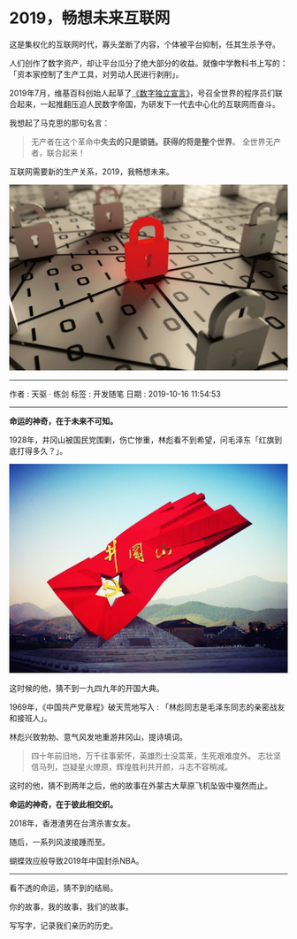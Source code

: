 # 2019，畅想未来互联网

这是集权化的互联网时代，寡头垄断了内容，个体被平台抑制，任其生杀予夺。

人们创作了数字资产，却让平台瓜分了绝大部分的收益。就像中学教科书上写的：「资本家控制了生产工具，对劳动人民进行剥削」。

2019年7月，维基百科创始人起草了[《数字独立宣言》](/quote/declaration-of-digital-independence)，号召全世界的程序员们联合起来，一起推翻压迫人民数字帝国，为研发下一代去中心化的互联网而奋斗。

我想起了马克思的那句名言：

> 无产者在这个革命中**失去的只是锁链。获得的将是整个世界**。
> 全世界无产者，联合起来！

互联网需要新的生产关系，2019，我畅想未来。

![](2019-image.webp)

---

作者 : 天驱 · 练剑
标签 : 开发随笔
日期 : 2019-10-16 11:54:53

------

**命运的神奇，在于未来不可知。**

1928年，井冈山被国民党围剿，伤亡惨重，林彪看不到希望，问毛泽东「红旗到底打得多久？」。

![](0day.flag.webp)

这时候的他，猜不到一九四九年的开国大典。

1969年，《中国共产党章程》破天荒地写入 : 「林彪同志是毛泽东同志的亲密战友和接班人」。

林彪兴致勃勃、意气风发地重游井冈山，提诗填词。

> 四十年前旧地，万千往事萦怀，英雄烈士没蒿莱，生死艰难度外。
> 志壮坚信马列，岂疑星火燎原，辉煌胜利共开颜，斗志不容稍减。

这时的他，猜不到两年之后，他的故事在外蒙古大草原飞机坠毁中戛然而止。

**命运的神奇，在于彼此相交织。**

2018年，香港渣男在台湾杀害女友。

随后，一系列风波接踵而至。

蝴蝶效应般导致2019年中国封杀NBA。

---

看不透的命运，猜不到的结局。

你的故事，我的故事，我们的故事。

写写字，记录我们亲历的历史。

